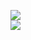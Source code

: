 [![](https://img.shields.io/badge/Made%20With-Github%20Spray-lightgrey.svg?style=for-the-badge&logo=github)](https://github.com/Annihil/github-spray#2064)  
[![](https://i.imgur.com/2DrTn0Z.gif)](https://github.com/Annihil/github-spray)